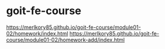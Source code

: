 # goit-fe-course

https://merlkory85.github.io/goit-fe-course/module01-02/homework/index.html
https://merlkory85.github.io/goit-fe-course/module01-02/homework-add/index.html
